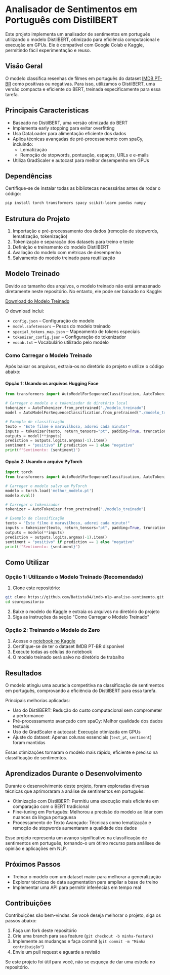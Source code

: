 # Analisador de Sentimentos em Português com DistilBERT  

Este projeto implementa um analisador de sentimentos em português utilizando o modelo DistilBERT, otimizado para eficiência computacional e execução em GPUs. Ele é compatível com Google Colab e Kaggle, permitindo fácil experimentação e reuso.  

## Visão Geral  

O modelo classifica resenhas de filmes em português do dataset [IMDB PT-BR](https://www.kaggle.com/datasets/luisfredgs/imdb-ptbr) como positivas ou negativas. Para isso, utilizamos o DistilBERT, uma versão compacta e eficiente do BERT, treinada especificamente para essa tarefa.  

## Principais Características  

- Baseado no DistilBERT, uma versão otimizada do BERT  
- Implementa early stopping para evitar overfitting  
- Usa DataLoader para alimentação eficiente dos dados  
- Aplica técnicas avançadas de pré-processamento com spaCy, incluindo:  
  - Lematização  
  - Remoção de stopwords, pontuação, espaços, URLs e e-mails  
- Utiliza GradScaler e autocast para melhor desempenho em GPUs  

## Dependências  

Certifique-se de instalar todas as bibliotecas necessárias antes de rodar o código:  

```bash
pip install torch transformers spacy scikit-learn pandas numpy
```  

## Estrutura do Projeto  

1. Importação e pré-processamento dos dados (remoção de stopwords, lematização, tokenização)  
2. Tokenização e separação dos datasets para treino e teste  
3. Definição e treinamento do modelo DistilBERT  
4. Avaliação do modelo com métricas de desempenho  
5. Salvamento do modelo treinado para reutilização  

## Modelo Treinado  

Devido ao tamanho dos arquivos, o modelo treinado não está armazenado diretamente neste repositório. No entanto, ele pode ser baixado no Kaggle:  

[Download do Modelo Treinado](https://www.kaggle.com/code/wesleibatista/imbd-nlp-ptbr/output)  

O download inclui:  

- `config.json` – Configuração do modelo  
- `model.safetensors` – Pesos do modelo treinado  
- `special_tokens_map.json` – Mapeamento de tokens especiais  
- `tokenizer_config.json` – Configuração do tokenizador  
- `vocab.txt` – Vocabulário utilizado pelo modelo  

### Como Carregar o Modelo Treinado  

Após baixar os arquivos, extraia-os no diretório do projeto e utilize o código abaixo:  

#### Opção 1: Usando os arquivos Hugging Face  

```python
from transformers import AutoModelForSequenceClassification, AutoTokenizer

# Carregar o modelo e o tokenizador do diretório local
tokenizer = AutoTokenizer.from_pretrained("./modelo_treinado")
model = AutoModelForSequenceClassification.from_pretrained("./modelo_treinado")

# Exemplo de classificação
texto = "Este filme é maravilhoso, adorei cada minuto!"
inputs = tokenizer(texto, return_tensors="pt", padding=True, truncation=True, max_length=512)
outputs = model(**inputs)
prediction = outputs.logits.argmax(-1).item()
sentiment = "positivo" if prediction == 1 else "negativo"
print(f"Sentimento: {sentiment}")
```  

#### Opção 2: Usando o arquivo PyTorch  

```python
import torch
from transformers import AutoModelForSequenceClassification, AutoTokenizer

# Carregar o modelo salvo em PyTorch
modelo = torch.load('melhor_modelo.pt')
modelo.eval()

# Carregar o tokenizador
tokenizer = AutoTokenizer.from_pretrained("./modelo_treinado")

# Exemplo de classificação
texto = "Este filme é maravilhoso, adorei cada minuto!"
inputs = tokenizer(texto, return_tensors="pt", padding=True, truncation=True, max_length=512)
outputs = modelo(**inputs)
prediction = outputs.logits.argmax(-1).item()
sentiment = "positivo" if prediction == 1 else "negativo"
print(f"Sentimento: {sentiment}")
```  

## Como Utilizar  

### Opção 1: Utilizando o Modelo Treinado (Recomendado)  

1. Clone este repositório:  
```bash
git clone https://github.com/Batista94/imdb-nlp-analise-sentimento.git
cd seurepositorio
```  
2. Baixe o modelo do Kaggle e extraia os arquivos no diretório do projeto  
3. Siga as instruções da seção "Como Carregar o Modelo Treinado"  

### Opção 2: Treinando o Modelo do Zero  

1. Acesse o [notebook no Kaggle](https://www.kaggle.com/code/wesleibatista/imbd-nlp-ptbr)  
2. Certifique-se de ter o dataset IMDB PT-BR disponível  
3. Execute todas as células do notebook  
4. O modelo treinado será salvo no diretório de trabalho  

## Resultados  

O modelo atingiu uma acurácia competitiva na classificação de sentimentos em português, comprovando a eficiência do DistilBERT para essa tarefa.  

Principais melhorias aplicadas:  

- Uso do DistilBERT: Redução do custo computacional sem comprometer a performance  
- Pré-processamento avançado com spaCy: Melhor qualidade dos dados textuais  
- Uso de GradScaler e autocast: Execução otimizada em GPUs  
- Ajuste do dataset: Apenas colunas essenciais (`text_pt`, `sentiment`) foram mantidas  

Essas otimizações tornaram o modelo mais rápido, eficiente e preciso na classificação de sentimentos.  

## Aprendizados Durante o Desenvolvimento  

Durante o desenvolvimento deste projeto, foram exploradas diversas técnicas que aprimoraram a análise de sentimentos em português:  

- Otimização com DistilBERT: Permitiu uma execução mais eficiente em comparação com o BERT tradicional  
- Fine-tuning em Português: Melhorou a precisão do modelo ao lidar com nuances da língua portuguesa  
- Processamento de Texto Avançado: Técnicas como lematização e remoção de stopwords aumentaram a qualidade dos dados  

Esse projeto representa um avanço significativo na classificação de sentimentos em português, tornando-o um ótimo recurso para análises de opinião e aplicações em NLP.  

## Próximos Passos  

- Treinar o modelo com um dataset maior para melhorar a generalização  
- Explorar técnicas de data augmentation para ampliar a base de treino  
- Implementar uma API para permitir inferências em tempo real  

## Contribuições  

Contribuições são bem-vindas. Se você deseja melhorar o projeto, siga os passos abaixo:  

1. Faça um fork deste repositório  
2. Crie uma branch para sua feature (`git checkout -b minha-feature`)  
3. Implemente as mudanças e faça commit (`git commit -m "Minha contribuição"`)  
4. Envie um pull request e aguarde a revisão  

Se este projeto foi útil para você, não se esqueça de dar uma estrela no repositório.  
